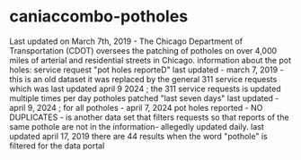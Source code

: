 # caniaccombo-potholes
Last updated on March 7th, 2019 - The Chicago Department of Transportation (CDOT) oversees the patching of potholes on over 4,000 miles of arterial and residential streets in Chicago. 
information about the pot holes: 
service request "pot holes reporteD" last updated - march 7, 2019 - this is an old dataset it was replaced by the general 311 service requests which was last updated april 9 2024 ; the 311 service requests is updated multiple times per day
potholes patched "last seven days" last updated - april 9, 2024 ; for all potholes - april 7, 2024
pot holes reported - NO DUPLICATES - is another data set that filters requests so that reports of the same pothole are not in the information- allegedly updated daily. last updated april 17, 2019
there are 44 results when the word "pothole" is filtered for the data portal

